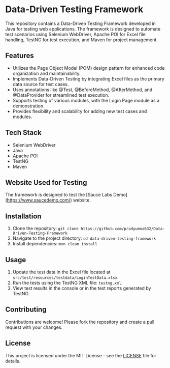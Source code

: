 # Data-Driven Testing Framework

This repository contains a Data-Driven Testing Framework developed in Java for testing web applications. The framework is designed to automate test scenarios using Selenium WebDriver, Apache POI for Excel file handling, TestNG for test execution, and Maven for project management.

## Features

- Utilizes the Page Object Model (POM) design pattern for enhanced code organization and maintainability.
- Implements Data-Driven Testing by integrating Excel files as the primary data source for test cases.
- Uses annotations like @Test, @BeforeMethod, @AfterMethod, and @DataProvider for streamlined test execution.
- Supports testing of various modules, with the Login Page module as a demonstration.
- Provides flexibility and scalability for adding new test cases and modules.

## Tech Stack

- Selenium WebDriver
- Java
- Apache POI
- TestNG
- Maven

## Website Used for Testing

The framework is designed to test the [Sauce Labs Demo] (https://www.saucedemo.com/) website.

## Installation

1. Clone the repository: `git clone https://github.com/pradyumna632/Data-Driven-Testing-Framework`
2. Navigate to the project directory: `cd data-driven-testing-framework`
3. Install dependencies: `mvn clean install`

## Usage

1. Update the test data in the Excel file located at `src/test/resources/testdata/LoginTestData.xlsx`.
2. Run the tests using the TestNG XML file: `testng.xml`.
3. View test results in the console or in the test reports generated by TestNG.

## Contributing

Contributions are welcome! Please fork the repository and create a pull request with your changes.

## License

This project is licensed under the MIT License - see the [LICENSE](LICENSE) file for details.
